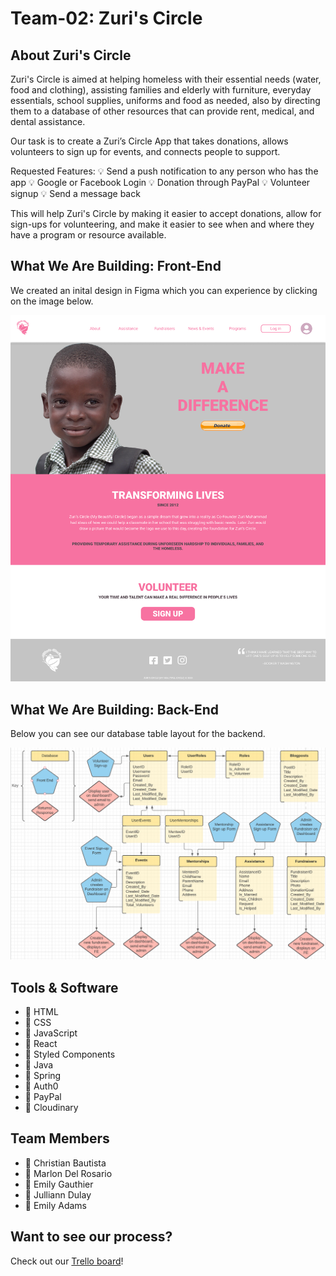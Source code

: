 # Team-02: Zuri's Circle
## About Zuri's Circle

Zuri's Circle is aimed at helping homeless with their essential needs (water, food and clothing), assisting families and elderly with furniture, everyday essentials, school supplies, uniforms and food as needed, also by directing them to a database of other resources that can provide rent, medical, and dental assistance.  

Our task is to create a Zuri’s Circle App that takes donations, allows volunteers to sign up for events, and connects people to support. 

Requested Features:
:bulb: Send a push notification to any person who has the app
:bulb: Google or Facebook Login
:bulb: Donation through PayPal
:bulb: Volunteer signup
:bulb: Send a message back

This will help Zuri's Circle by making it easier to accept donations, allow for sign-ups for volunteering, and make it easier to see when and where they have a program or resource available.

## What We Are Building: Front-End

We created an inital design in Figma which you can experience by clicking on the image below. 

[![Home Page](/Home_Desktop.png)](https://www.figma.com/proto/K5zdBgFrJckPVfmdz8Gj7H/Zuri-s-Website?node-id=13%3A0&scaling=min-zoom)

## What We Are Building: Back-End

Below you can see our database table layout for the backend.

![Database Tables](/database_tables.PNG)

## Tools & Software
* :hammer: HTML
* :hammer: CSS
* :hammer: JavaScript
* :hammer: React
* :hammer: Styled Components
* :hammer: Java
* :hammer: Spring
* :hammer: Auth0
* :hammer: PayPal 
* :hammer: Cloudinary

## Team Members
* :loudspeaker: Christian Bautista
* :loudspeaker: Marlon Del Rosario
* :loudspeaker: Emily Gauthier
* :loudspeaker: Julliann Dulay
* :loudspeaker: Emily Adams

## Want to see our process?

Check out our [Trello board](https://trello.com/b/gmLvkA6h/ohack-2020-zuri)!
